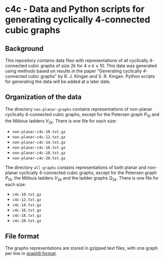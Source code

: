 # c4c - Data and Python scripts for generating cyclically 4-connected cubic graphs

## Background

This repository contains data files with representations of all cyclically
4-connected cubic graphs of size 2*k* for 4 &le; *k* &le; 10. This data was
generated using methods based on results in the paper "Generating cyclically
4-connected cubic graphs" by R. J. Kingan and S. R. Kingan. Python scripts for
generating the data will be added at a later date.

## Organization of the data

The directory `non-planar-graphs` contains representations of non-planar
cyclically 4-connected cubic graphs, except for the Petersen graph
*P*<sub>10</sub> and the M&ouml;bius ladders *V*<sub>2*k*</sub>. There is one
file for each size:

* `non-planar-c4c-10.txt.gz`
* `non-planar-c4c-12.txt.gz`
* `non-planar-c4c-14.txt.gz`
* `non-planar-c4c-16.txt.gz`
* `non-planar-c4c-18.txt.gz`
* `non-planar-c4c-20.txt.gz`

The directory `all-graphs` contains representations of both planar and
non-planar cyclically 4-connected cubic graphs, except for the Petersen graph
*P*<sub>10</sub>, the M&ouml;buis ladders *V*<sub>2*k*</sub> and the ladder
graphs *Q*<sub>2*k*</sub>. There is one file for each size:

* `c4c-10.txt.gz`
* `c4c-12.txt.gz`
* `c4c-14.txt.gz`
* `c4c-16.txt.gz`
* `c4c-18.txt.gz`
* `c4c-20.txt.gz`

## File format

The graphs representations are stored in gzipped text files, with one graph per
line in [graph6 format](http://users.cecs.anu.edu.au/~bdm/data/formats.html).

